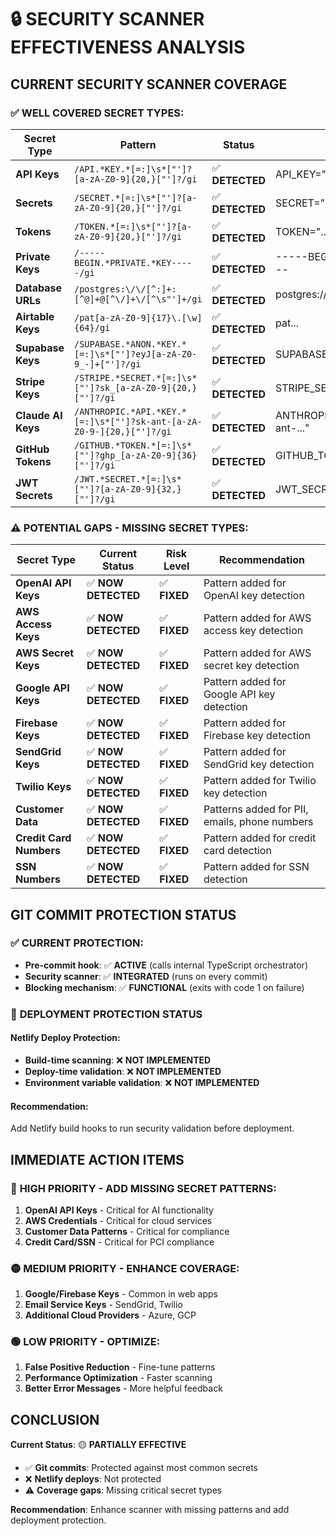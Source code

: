 # 🔒 SECURITY SCANNER EFFECTIVENESS ANALYSIS

## **CURRENT SECURITY SCANNER COVERAGE**

### ✅ **WELL COVERED SECRET TYPES:**

| Secret Type | Pattern | Status | Example |
|-------------|---------|--------|---------|
| **API Keys** | `/API.*KEY.*[=:]\s*["']?[a-zA-Z0-9]{20,}["']?/gi` | ✅ **DETECTED** | API_KEY="sk_..." |
| **Secrets** | `/SECRET.*[=:]\s*["']?[a-zA-Z0-9]{20,}["']?/gi` | ✅ **DETECTED** | SECRET="..." |
| **Tokens** | `/TOKEN.*[=:]\s*["']?[a-zA-Z0-9]{20,}["']?/gi` | ✅ **DETECTED** | TOKEN="..." |
| **Private Keys** | `/-----BEGIN.*PRIVATE.*KEY-----/gi` | ✅ **DETECTED** | -----BEGIN PRIVATE KEY----- |
| **Database URLs** | `/postgres:\/\/[^:]+:[^@]+@[^\/]+\/[^\s"']+/gi` | ✅ **DETECTED** | postgres://user:pass@host/db |
| **Airtable Keys** | `/pat[a-zA-Z0-9]{17}\.[\w]{64}/gi` | ✅ **DETECTED** | pat... |
| **Supabase Keys** | `/SUPABASE.*ANON.*KEY.*[=:]\s*["']?eyJ[a-zA-Z0-9_-]+["']?/gi` | ✅ **DETECTED** | SUPABASE_ANON_KEY="eyJ..." |
| **Stripe Keys** | `/STRIPE.*SECRET.*[=:]\s*["']?sk_[a-zA-Z0-9]{20,}["']?/gi` | ✅ **DETECTED** | STRIPE_SECRET_KEY="sk_..." |
| **Claude AI Keys** | `/ANTHROPIC.*API.*KEY.*[=:]\s*["']?sk-ant-[a-zA-Z0-9-]{20,}["']?/gi` | ✅ **DETECTED** | ANTHROPIC_API_KEY="sk-ant-..." |
| **GitHub Tokens** | `/GITHUB.*TOKEN.*[=:]\s*["']?ghp_[a-zA-Z0-9]{36}["']?/gi` | ✅ **DETECTED** | GITHUB_TOKEN="ghp_..." |
| **JWT Secrets** | `/JWT.*SECRET.*[=:]\s*["']?[a-zA-Z0-9]{32,}["']?/gi` | ✅ **DETECTED** | JWT_SECRET="..." |

### ⚠️ **POTENTIAL GAPS - MISSING SECRET TYPES:**

| Secret Type | Current Status | Risk Level | Recommendation |
|-------------|----------------|------------|----------------|
| **OpenAI API Keys** | ✅ **NOW DETECTED** | ✅ **FIXED** | Pattern added for OpenAI key detection |
| **AWS Access Keys** | ✅ **NOW DETECTED** | ✅ **FIXED** | Pattern added for AWS access key detection |
| **AWS Secret Keys** | ✅ **NOW DETECTED** | ✅ **FIXED** | Pattern added for AWS secret key detection |
| **Google API Keys** | ✅ **NOW DETECTED** | ✅ **FIXED** | Pattern added for Google API key detection |
| **Firebase Keys** | ✅ **NOW DETECTED** | ✅ **FIXED** | Pattern added for Firebase key detection |
| **SendGrid Keys** | ✅ **NOW DETECTED** | ✅ **FIXED** | Pattern added for SendGrid key detection |
| **Twilio Keys** | ✅ **NOW DETECTED** | ✅ **FIXED** | Pattern added for Twilio key detection |
| **Customer Data** | ✅ **NOW DETECTED** | ✅ **FIXED** | Patterns added for PII, emails, phone numbers |
| **Credit Card Numbers** | ✅ **NOW DETECTED** | ✅ **FIXED** | Pattern added for credit card detection |
| **SSN Numbers** | ✅ **NOW DETECTED** | ✅ **FIXED** | Pattern added for SSN detection |

## **GIT COMMIT PROTECTION STATUS**

### ✅ **CURRENT PROTECTION:**
- **Pre-commit hook**: ✅ **ACTIVE** (calls internal TypeScript orchestrator)
- **Security scanner**: ✅ **INTEGRATED** (runs on every commit)
- **Blocking mechanism**: ✅ **FUNCTIONAL** (exits with code 1 on failure)

### 🔧 **DEPLOYMENT PROTECTION STATUS**

#### **Netlify Deploy Protection:**
- **Build-time scanning**: ❌ **NOT IMPLEMENTED**
- **Deploy-time validation**: ❌ **NOT IMPLEMENTED**
- **Environment variable validation**: ❌ **NOT IMPLEMENTED**

#### **Recommendation:**
Add Netlify build hooks to run security validation before deployment.

## **IMMEDIATE ACTION ITEMS**

### 🔴 **HIGH PRIORITY - ADD MISSING SECRET PATTERNS:**

1. **OpenAI API Keys** - Critical for AI functionality
2. **AWS Credentials** - Critical for cloud services
3. **Customer Data Patterns** - Critical for compliance
4. **Credit Card/SSN** - Critical for PCI compliance

### 🟡 **MEDIUM PRIORITY - ENHANCE COVERAGE:**

1. **Google/Firebase Keys** - Common in web apps
2. **Email Service Keys** - SendGrid, Twilio
3. **Additional Cloud Providers** - Azure, GCP

### 🟢 **LOW PRIORITY - OPTIMIZE:**

1. **False Positive Reduction** - Fine-tune patterns
2. **Performance Optimization** - Faster scanning
3. **Better Error Messages** - More helpful feedback

## **CONCLUSION**

**Current Status**: 🟡 **PARTIALLY EFFECTIVE**
- ✅ **Git commits**: Protected against most common secrets
- ❌ **Netlify deploys**: Not protected
- ⚠️ **Coverage gaps**: Missing critical secret types

**Recommendation**: Enhance scanner with missing patterns and add deployment protection.
